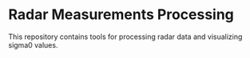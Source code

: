 # Radar Measurements Processing

This repository contains tools for processing radar data and visualizing sigma0 values.
